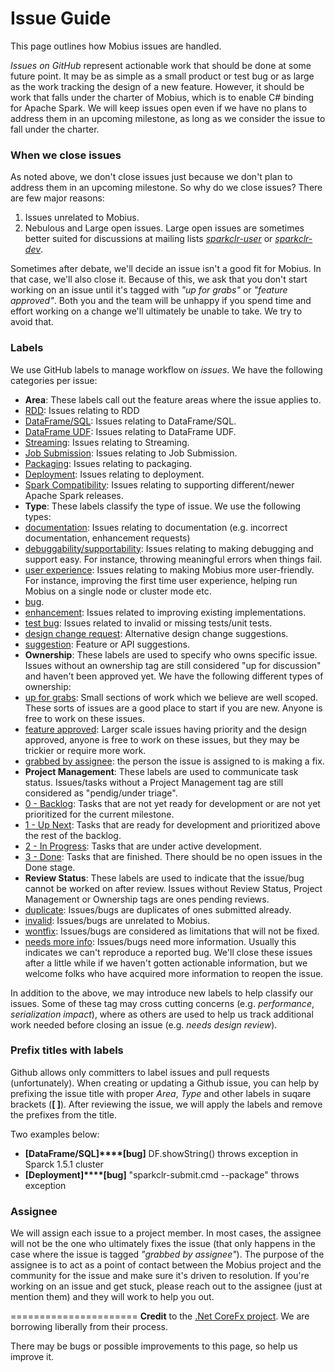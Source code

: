Issue Guide
===========

This page outlines how Mobius issues are handled. 
  
*Issues on GitHub* represent actionable work that should be done at some future point. It may be as simple as a small product or test bug or as large as the work tracking the design of a new feature. However, it should be work that falls under the charter of Mobius, which is to enable C# binding for Apache Spark. We will keep issues open even if we have no plans to address them in an upcoming milestone, as long as we consider the issue to fall under the charter.

### When we close issues
As noted above, we don't close issues just because we don't plan to address them in an upcoming milestone. So why do we close issues? There are few major reasons:

1. Issues unrelated to Mobius.
2. Nebulous and Large open issues.  Large open issues are sometimes better suited for discussions at mailing lists *[sparkclr-user](https://groups.google.com/d/forum/sparkclr-user)* or *[sparkclr-dev](https://groups.google.com/d/forum/sparkclr-dev)*.

Sometimes after debate, we'll decide an issue isn't a good fit for Mobius.  In that case, we'll also close it.  Because of this, we ask that you don't start working on an issue until it's tagged with *"up for grabs"* or 
*"feature approved"*.  Both you and the team will be unhappy if you spend time and effort working on a change we'll ultimately be unable to take. We try to avoid that.

### Labels
We use GitHub labels to manage workflow on *issues*.  We have the following categories per issue:
* **Area**: These labels call out the feature areas where the issue applies to. 
 * [RDD](https://github.com/Microsoft/SparkCLR/labels/RDD): Issues relating to RDD
 * [DataFrame/SQL](https://github.com/Microsoft/SparkCLR/labels/DataFrame%2FSQL): Issues relating to DataFrame/SQL.
 * [DataFrame UDF](https://github.com/Microsoft/SparkCLR/labels/DataFrame%20UDF): Issues relating to DataFrame UDF.
 * [Streaming](https://github.com/Microsoft/SparkCLR/labels/Streaming): Issues relating to Streaming.
 * [Job Submission](https://github.com/Microsoft/SparkCLR/labels/Job%20Submission): Issues relating to Job Submission.
 * [Packaging](https://github.com/Microsoft/SparkCLR/labels/Packaging): Issues relating to packaging.
 * [Deployment](https://github.com/Microsoft/SparkCLR/labels/Deployment): Issues relating to deployment.
 * [Spark Compatibility](https://github.com/Microsoft/SparkCLR/labels/Spark%20Compatibility): Issues relating to supporting different/newer Apache Spark releases.
* **Type**: These labels classify the type of issue.  We use the following types:
 * [documentation](https://github.com/Microsoft/SparkCLR/labels/documentation): Issues relating to documentation (e.g. incorrect documentation, enhancement requests)
 * [debuggability/supportability](https://github.com/Microsoft/SparkCLR/labels/debuggability%2Fsupportability): Issues relating to making debugging and support easy. For instance, throwing meaningful errors when things fail.
 * [user experience](https://github.com/Microsoft/SparkCLR/labels/user%20experience): Issues relating to making Mobius more user-friendly. For instance, improving the first time user experience, helping run Mobius on a single node or cluster mode etc.
 * [bug](https://github.com/Microsoft/SparkCLR/labels/bug).
 * [enhancement](https://github.com/Microsoft/SparkCLR/labels/enhancement): Issues related to improving existing implementations.
 * [test bug](https://github.com/Microsoft/SparkCLR/labels/test%20bug): Issues related to invalid or missing tests/unit tests.
 * [design change request](https://github.com/Microsoft/SparkCLR/labels/design%20change%20request): Alternative design change suggestions.
 * [suggestion](https://github.com/Microsoft/SparkCLR/labels/suggestion): Feature or API suggestions.
* **Ownership**: These labels are used to specify who owns specific issue. Issues without an ownership tag are still considered "up for discussion" and haven't been approved yet. We have the following different types of ownership:
 * [up for grabs](https://github.com/Microsoft/SparkCLR/labels/up%20for%20grabs): Small sections of work which we believe are well scoped. These sorts of issues are a good place to start if you are new.  Anyone is free to work on these issues.
 * [feature approved](https://github.com/Microsoft/SparkCLR/labels/feature%20approved): Larger scale issues having priority and the design approved, anyone is free to work on these issues, but they may be trickier or require more work.
 * [grabbed by assignee](https://github.com/Microsoft/SparkCLR/labels/grabbed%20by%20assignee): the person the issue is assigned to is making a fix.
* **Project Management**: These labels are used to communicate task status. Issues/tasks without a Project Management tag are still considered as "pendig/under triage".
 * [0 - Backlog](https://github.com/Microsoft/SparkCLR/labels/0%20-%20Backlog): Tasks that are not yet ready for development or are not yet prioritized for the current milestone.
 * [1 - Up Next](https://github.com/Microsoft/SparkCLR/labels/1%20-%20Up%20Next): Tasks that are ready for development and prioritized above the rest of the backlog.
 * [2 - In Progress](https://github.com/Microsoft/SparkCLR/labels/2%20-%20In%20Progress): Tasks that are under active development.
 * [3 - Done](https://github.com/Microsoft/SparkCLR/labels/3%20-%20Done): Tasks that are finished.  There should be no open issues in the Done stage.
* **Review Status**: These labels are used to indicate that the issue/bug cannot be worked on after review. Issues without Review Status, Project Management or Ownership tags are ones pending reviews.
 * [duplicate](https://github.com/Microsoft/SparkCLR/labels/duplicate): Issues/bugs are duplicates of ones submitted already.
 * [invalid](https://github.com/Microsoft/SparkCLR/labels/invalid): Issues/bugs are unrelated to Mobius.
 * [wontfix](https://github.com/Microsoft/SparkCLR/labels/wontfix): Issues/bugs are considered as limitations that will not be fixed.
 * [needs more info](https://github.com/Microsoft/SparkCLR/labels/needs%20more%20info): Issues/bugs need more information. Usually this indicates we can't reproduce a reported bug.  We'll close these issues after a little while if we haven't gotten actionable information, but we welcome folks who have acquired more information to reopen the issue.

In addition to the above, we may introduce new labels to help classify our issues.  Some of these tag may cross cutting concerns (e.g. *performance*, *serialization impact*), where as others are used to help us track additional work needed before closing an issue (e.g. *needs design review*). 

### Prefix titles with labels
Github allows only committers to label issues and pull requests (unfortunately). When creating or updating a Github issue, you can help by prefixing the issue title with proper *Area*, *Type* and other labels in suqare brackets (**[ ]**). After reviewing the issue, we will apply the labels and remove the prefixes from the title. 

Two examples below:
* **[**DataFrame/SQL**]****[**bug**]** DF.showString() throws exception in Sparck 1.5.1 cluster
* **[**Deployment**]****[**bug**]** "sparkclr-submit.cmd --package" throws exception

### Assignee
We will assign each issue to a project member.  In most cases, the assignee will not be the one who ultimately fixes the issue (that only happens in the case where the issue is tagged *"grabbed by assignee"*). The purpose of the assignee is to act as a point of contact between the Mobius project and the community for the issue and make sure it's driven to resolution.  If you're working on an issue and get stuck, please reach out to the assignee (just at mention them)  and they will work to help you out.

======================
**Credit** to the [.Net CoreFx project](https://github.com/dotnet/corefx). We are borrowing liberally from their process.
  
There may be bugs or possible improvements to this page, so help us improve it.
